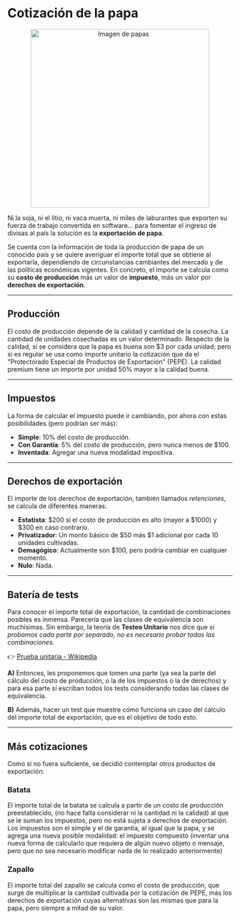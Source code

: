 # Cotización de la papa

<p align="center">
    <img src="papas-img.jpg" alt="Imagen de papas" width="400">
</p>

Ni la soja, ni el litio, ni vaca muerta, ni miles de laburantes que exporten su fuerza de trabajo convertida en software… para fomentar el ingreso de divisas al país la solución es la **exportación de papa**.  

Se cuenta con la información de toda la producción de papa de un conocido país y se quiere averiguar el importe total que se obtiene al exportarla, dependiendo de circunstancias cambiantes del mercado y de las políticas económicas vigentes. En concreto, el importe se calcula como su **costo de producción** más un valor de **impuesto**, más un valor por **derechos de exportación**.

---

## Producción

El costo de producción depende de la calidad y cantidad de la cosecha. La cantidad de unidades cosechadas es un valor determinado. Respecto de la calidad, si se considera que la papa es buena son $3 por cada unidad; pero si es regular se usa como importe unitario la cotización que da el "Protectorado Especial de Productos de Exportación" (PEPE). La calidad premium tiene un importe por unidad 50% mayor a la calidad buena.

---

## Impuestos

La forma de calcular el impuesto puede ir cambiando, por ahora con estas posibilidades (pero podrían ser más):

- **Simple**: 10% del costo de producción.  
- **Con Garantía**: 5% del costo de producción, pero nunca menos de $100.  
- **Inventada**: Agregar una nueva modalidad impositiva.  

---

## Derechos de exportación

El importe de los derechos de exportación, también llamados *retenciones*, se calcula de diferentes maneras:

- **Estatista**: $200 si el costo de producción es alto (mayor a $1000) y $300 en caso contrario.  
- **Privatizador**: Un monto básico de $50 más $1 adicional por cada 10 unidades cultivadas.  
- **Demagógico**: Actualmente son $100, pero podría cambiar en cualquier momento.  
- **Nulo**: Nada.  

---

## Batería de tests

Para conocer el importe total de exportación, la cantidad de combinaciones posibles es inmensa. Parecería que las clases de equivalencia son muchísimas. Sin embargo, la teoría de **Testeo Unitario** nos dice que *si probamos cada parte por separado, no es necesario probar todas las combinaciones.*  

👉 [Prueba unitaria - Wikipedia](https://es.m.wikipedia.org/wiki/Prueba_unitaria)  

**A)** Entonces, les proponemos que tomen una parte (ya sea la parte del cálculo del costo de producción, o la de los impuestos o la de derechos) y para esa parte sí escriban todos los tests considerando todas las clases de equivalencia.  

**B)** Además, hacer un test que muestre cómo funciona un caso del cálculo del importe total de exportación, que es el objetivo de todo esto.  

---

## Más cotizaciones

Como si no fuera suficiente, se decidió contemplar otros productos de exportación:  

### Batata

El importe total de la batata se calcula a partir de un costo de producción preestablecido, (no hace falta considerar ni la cantidad ni la calidad) al que se le suman los impuestos, pero no está sujeta a derechos de exportación. Los impuestos son el simple y el de garantía, al igual que la papa, y se agrega una nueva posible modalidad: el impuesto compuesto (inventar una nueva forma de calcularlo que requiera de algún nuevo objeto o mensaje, pero que no sea necesario modificar nada de lo realizado anteriormente)

### Zapallo

El importe total del zapallo se calcula como el costo de producción, que surge de multiplicar la cantidad cultivada por la cotización de PEPE, más los derechos de exportación cuyas alternativas son las mismas que para la papa, pero siempre a mitad de su valor.